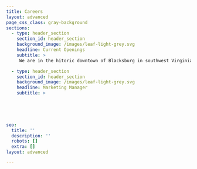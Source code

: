 ```yaml
---
title: Careers
layout: advanced
page_css_class: gray-background
sections:
  - type: header_section
    section_id: header_section
    background_image: /images/leaf-light-grey.svg
    headline: Current Openings
    subtitle: >
     We are in the hitoric downtown of Blacksburg in southwest Virginia.  It is rated among the best place to live, study and work in the country.  In the middle of the New River valley, it is between the Blue Ridge and the Alleghany mountains, and is surrounded by many national parks.  Outdoor activity are countless and year-round.  The town has a mix of urban and country living.  Joint our team.  We are looking for theses positions:

  - type: header_section
    section_id: header_section
    background_image: /images/leaf-light-grey.svg
    headline: Marketing Manager
    subtitle: >


      
  

seo:
  title: ''
  description: ''
  robots: []
  extra: []
layout: advanced

---
```

